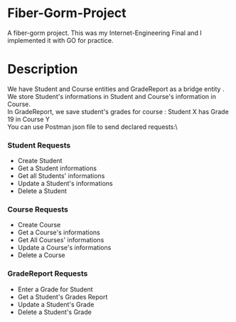 # Fiber-Gorm-Project
A fiber-gorm project. This was my Internet-Engineering Final and I implemented it with GO for practice.

# Description
We have Student and Course entities and GradeReport as a bridge entity .\
We store Student's informations in Student and Course's information in Course. \
In GradeReport, we save student's grades for course : Student X has Grade 19 in Course Y \
You can use Postman json file to send declared requests:\
### Student Requests
* Create Student
* Get a Student informations
* Get all Students' informations
* Update a Student's informations
* Delete a Student

### Course Requests
* Create Course
* Get a Course's informations
* Get All Courses' informations
* Update a Course's informations
* Delete a Course

### GradeReport Requests
* Enter a Grade for Student
* Get a Student's Grades Report
* Update a Student's Grade
* Delete a Student's Grade
